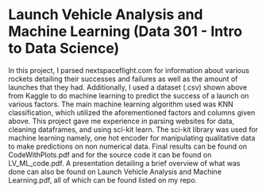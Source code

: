 # Launch Vehicle Analysis and Machine Learning (Data 301 - Intro to Data Science)
In this project, I parsed nextspaceflight.com for information about various rockets detailing their successes and failures as well as the amount of launches that they had. Additionally, I used a dataset (.csv) shown above from Kaggle to do machine learning to predict the success of a launch on various factors. The main machine learning algorithm used was KNN classification, which utilized the aforementioned factors and columns given above. This project gave me experience in parsing websites for data, cleaning dataframes, and using sci-kit learn. The sci-kit library was used for machine learning namely, one hot encoder for manipulating qualitative data to make predictions on non numerical data. Final results can be found on CodeWithPlots.pdf and for the source code it can be found on LV_ML_code.pdf. A presentation detailing a brief overview of what was done can also be found on Launch Vehicle Analysis and Machine Learning.pdf, all of which can be found listed on my repo.
